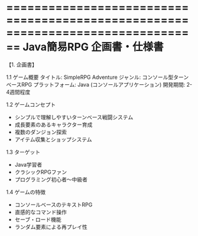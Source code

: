 ================================================================================
                        Java簡易RPG 企画書・仕様書
================================================================================

【1. 企画書】

1.1 ゲーム概要
タイトル: SimpleRPG Adventure
ジャンル: コンソール型ターンベースRPG
プラットフォーム: Java (コンソールアプリケーション)
開発期間: 2-4週間程度

1.2 ゲームコンセプト
- シンプルで理解しやすいターンベース戦闘システム
- 成長要素のあるキャラクター育成
- 複数のダンジョン探索
- アイテム収集とショップシステム

1.3 ターゲット
- Java学習者
- クラシックRPGファン
- プログラミング初心者〜中級者

1.4 ゲームの特徴
- コンソールベースのテキストRPG
- 直感的なコマンド操作
- セーブ・ロード機能
- ランダム要素による再プレイ性